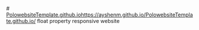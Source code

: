 #[ PolowebsiteTemplate.github.io](https://ayshenm.github.io/PolowebsiteTemplate.github.io/)https://ayshenm.github.io/PolowebsiteTemplate.github.io/
float property responsive website
